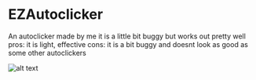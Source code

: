 # EZAutoclicker
An autoclicker made by me it is a little bit buggy but works out pretty well pros: it is light, effective cons: it is a bit buggy and doesnt look as good as some other autoclickers


![alt text](https://i.ibb.co/QnTggNx/Screenshot-2022-02-28-020007.png)
